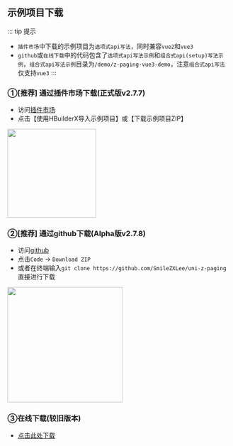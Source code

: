 ## 示例项目下载

::: tip 提示
* `插件市场`中下载的示例项目为`选项式api写法`，同时兼容`vue2`和`vue3`  
* `github`或`在线下载`中的代码包含了`选项式api写法示例`和`组合式api(setup)写法示例`，`组合式api写法示例`目录为`/demo/z-paging-vue3-demo`，注意`组合式api写法`仅支持`vue3`
:::
### ①[推荐] 通过插件市场下载(正式版v2.7.7)
* 访问[插件市场](https://ext.dcloud.net.cn/plugin?id=3935)
* 点击【使用HBuilderX导入示例项目】或【下载示例项目ZIP】<br />
<img style="width:200px;" src="/img/example_download1.png" />

### ②[推荐] 通过github下载(Alpha版v2.7.8)
* 访问[github](https://github.com/SmileZXLee/uni-z-paging)
* 点击`Code` -> `Download ZIP`
* 或者在终端输入`git clone https://github.com/SmileZXLee/uni-z-paging`直接进行下载 <br />
<img style="width:260px;" src="/img/example_download2.png" />

### ③在线下载(较旧版本)
* [点击此处下载](https://z-paging.zxlee.cn/public/code/uni-z-paging.zip)